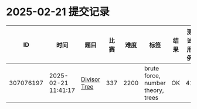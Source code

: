 # 2025-02-21 提交记录

 | ID | 时间 | 题目 | 比赛 | 难度 | 标签 | 结果 | 测试用例 | 运行时间 | 内存消耗 |
 |----|------|-----|-----|------|-----|------|---------|--------|----------|
 | 307076197 | 2025-02-21  11:41:17 | [Divisor Tree](https://codeforces.com/problemset/problem/337/E) | 337 | 2200 | brute force, number theory, trees | OK | 41 | 61ms | 100KB |